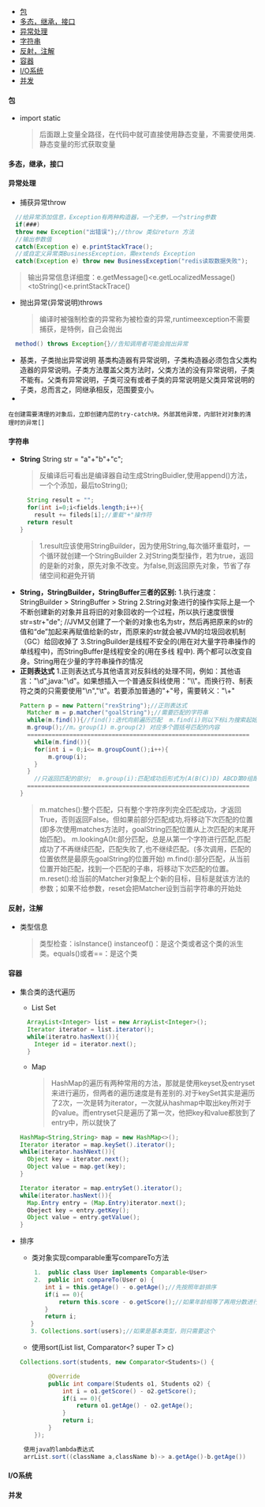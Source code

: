 
<!-- TOC -->

- [包](#包)
- [多态，继承，接口](#多态继承接口)
- [异常处理](#异常处理)
- [字符串](#字符串)
- [反射，注解](#反射注解)
- [容器](#容器)
- [I/O系统](#io系统)
- [并发](#并发)

<!-- /TOC -->
#### 包
   - import static
     >后面跟上变量全路径，在代码中就可直接使用静态变量，不需要使用类.静态变量的形式获取变量

#### 多态，继承，接口



#### 异常处理
  - 捕获异常throw
  ```java
    //给异常添加信息，Exception有两种构造器，一个无参，一个string参数
    if(###)
    throw new Exception("出错误");//throw 类似return 方法
    //输出参数值
    catch(Exception e) e.printStackTrace();
    //或自定义异常类BusinessException，需extends Exception
    catch(Exception e) throw new BusinessException("redis读取数据失败");
  ```
  > 输出异常信息详细度：e.getMessage()<e.getLocalizedMessage()<toString()<e.printStackTrace()
  - 抛出异常(异常说明)throws
    >编译时被强制检查的异常称为被检查的异常,runtimeexception不需要捕获，是特例，自己会抛出
  ```java
    method() throws Exception{}//告知调用者可能会抛出异常
  ```
  - 基类，子类抛出异常说明
    基类构造器有异常说明，子类构造器必须包含父类构造器的异常说明。子类方法覆盖父类方法时，父类方法的没有异常说明，子类不能有。父类有异常说明，子类可没有或者子类的异常说明是父类异常说明的子类，总而言之，同继承相反，范围要变小。
  -

    在创建需要清理的对象后，立即创建内层的try-catch块。外部其他异常，内部针对对象的清理时的异常[]
#### 字符串
  - **String**
    String str = "a"+"b"+"c";
    > 反编译后可看出是编译器自动生成StringBuidler,使用append()方法，一个个添加，最后toString();
    ```Java
      String result = "";
      for(int i=0;i<fields.length;i++){
        result += fileds[i];//重载"+"操作符
      return result
    }
    ```
    > 1.result应该使用StringBuilder，因为使用String,每次循环重载时，一个循环就创建一个StringBuilder
    > 2.对String类型操作，若为true，返回的是新的对象，原先对象不改变。为false,则返回原先对象，节省了存储空间和避免开销
  - **String，StringBuilder，StringBuffer三者的区别:**
    1.执行速度：StringBuilder > StringBuffer > String
    2.String对象进行的操作实际上是一个不断创建新的对象并且将旧的对象回收的一个过程，所以执行速度很慢
      str=str+"de";
      //JVM又创建了一个新的对象也名为str，然后再把原来的str的值和“de”加起来再赋值给新的str，而原来的str就会被JVM的垃圾回收机制（GC）给回收掉了
    3.StringBuilder是线程不安全的(用在对大量字符串操作的单线程中)，而StringBuffer是线程安全的(用在多线 程中). 两个都可以改变自身。String用在少量的字符串操作的情况
  - **正则表达式**
    1.正则表达式与其他语言对反斜线的处理不同，例如：其他语言："\d",java:"\\d"。如果想插入一个普通反斜线使用："\\\\"。而换行符、制表符之类的只需要使用"\n","\t"。若要添加普通的"+"号，需要转义："\\+"
    ```java
    Pattern p = new Pattern("rexString");//正则表达式
      Matcher m = p.matcher("goalString");//需要匹配的字符串
      while(m.find()){//find():迭代向前遍历匹配  m.find(i)则以下标i为搜索起始点【都以最初的goalString的起始点]
      m.group();//m。group(1) m.group(2) 对应多个圆括号匹配的内容
      ===============================================================
        while(m.find()){
        for(int i = 0;i<= m.groupCount();i++){
            m.group(i);
        }
      }
        //只返回匹配的部分;  m.group(i):匹配成功后形式为(A(B(C))D) ABCD第0组即默认的m.group();BC为第1组，即在ABCD为goalString时，匹配的结果；C为第2组，即BC为goalString时匹配的结果[rexString不变]
      ===============================================================
    }
    ```
    > m.matches():整个匹配，只有整个字符序列完全匹配成功，才返回True，否则返回False。但如果前部分匹配成功,将移动下次匹配的位置(即多次使用matches方法时，goalString匹配位置从上次匹配的末尾开始匹配)。
      m.lookingA()t:部分匹配，总是从第一个字符进行匹配,匹配成功了不再继续匹配，匹配失败了,也不继续匹配。(多次调用，匹配的位置依然是最原先goalString的位置开始)
      m.find():部分匹配，从当前位置开始匹配，找到一个匹配的子串，将移动下次匹配的位置。
      m.reset():给当前的Matcher对象配上个新的目标，目标是就该方法的参数；如果不给参数，reset会把Matcher设到当前字符串的开始处
#### 反射，注解
 - 类型信息
   > 类型检查：isInstance() instanceof()：是这个类或者这个类的派生类。equals()或者==：是这个类 


#### 容器
  - 集合类的迭代遍历
    -  List Set
    ```java
      ArrayList<Integer> list = new ArrayList<Integer>();
      Iterator iterator = list.iterator();
      while(iteratro.hasNext()){
        Integer id = iterator.next();
      }
    ```
    - Map
      >HashMap的遍历有两种常用的方法，那就是使用keyset及entryset来进行遍历，但两者的遍历速度是有差别的.对于keySet其实是遍历了2次，一次是转为iterator，一次就从hashmap中取出key所对于的value。而entryset只是遍历了第一次，他把key和value都放到了entry中，所以就快了

    ```java
    HashMap<String,String> map = new HashMap<>();
    Iterator iterator = map.keySet().iterator();
    while(iterator.hashNext()){
      Object key = iterator.next();
      Object value = map.get(key);
    }
    ```
    ```java
    Iterator iterator = map.entrySet().iterator();
    while(iterator.hasNext()){
      Map.Entry entry = (Map.Entry)iterator.next();
      Obeject key = entry.getKey();
      Object value = entry.getValue();
    }
    ```
  - 排序
    - 类对象实现comparable重写compareTo方法
    ```java
        1.  public class User implements Comparable<User>
        2.  public int compareTo(User o) {  
           int i = this.getAge() - o.getAge();//先按照年龄排序  
           if(i == 0){  
               return this.score - o.getScore();//如果年龄相等了再用分数进行排序  
           }  
           return i;  
       }  
       3. Collections.sort(users);//如果是基本类型，则只需要这个
    ```
      - 使用sort(List<T> list, Comparator<? super T> c)
    ```java
    Collections.sort(students, new Comparator<Students>() {  

            @Override  
            public int compare(Students o1, Students o2) {  
                int i = o1.getScore() - o2.getScore();  
                if(i == 0){  
                    return o1.getAge() - o2.getAge();  
                }  
                return i;  
            }  
        });
    ```
    ```java
     使用java的lambda表达式
     arrList.sort((className a,className b)-> a.getAge()-b.getAge())
    ```
#### I/O系统

#### 并发

